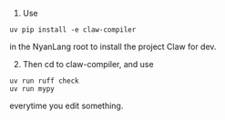 1. Use 
```
uv pip install -e claw-compiler
```
in the NyanLang root to install the project Claw for dev.

2. Then cd to claw-compiler, and use 
```
uv run ruff check
uv run mypy
```
everytime you edit something.